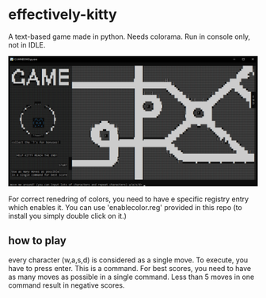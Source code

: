 # effectively-kitty
A text-based game made in python. 
Needs colorama.
Run in console only, not in IDLE.

![screenshot](preview.png)

For correct renedring of colors, you need to have e specific registry entry which enables it.
You can use 'enablecolor.reg' provided in this repo (to install you simply double click on it.)

## how to play

every character (w,a,s,d) is considered as a single move. To execute, you have to press enter. This is a command.
For best scores, you need to have as many moves as possible in a single command. Less than 5 moves in one command result in negative scores.
